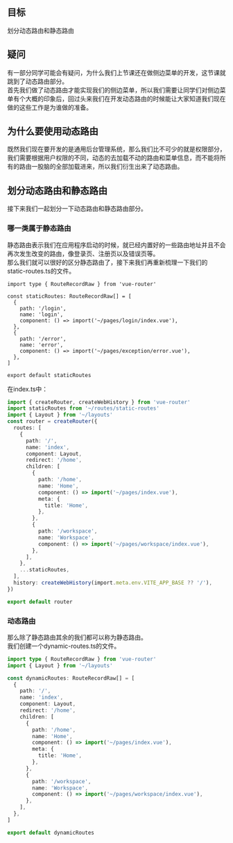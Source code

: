 <a name="sLIH9"></a>
## 目标
划分动态路由和静态路由
<a name="LoHev"></a>
## 疑问
有一部分同学可能会有疑问，为什么我们上节课还在做侧边菜单的开发，这节课就跳到了动态路由部分。<br />首先我们做了动态路由才能实现我们的侧边菜单，所以我们需要让同学们对侧边菜单有个大概的印象后，回过头来我们在开发动态路由的时候能让大家知道我们现在做的这些工作是为谁做的准备。

<a name="vywLj"></a>
## 为什么要使用动态路由
既然我们现在要开发的是通用后台管理系统，那么我们比不可少的就是权限部分，我们需要根据用户权限的不同，动态的去加载不动的路由和菜单信息，而不能将所有的路由一股脑的全部加载进来，所以我们衍生出来了动态路由。

<a name="cElI1"></a>
## 划分动态路由和静态路由

接下来我们一起划分一下动态路由和静态路由部分。
<a name="Wj2IJ"></a>
### 哪一类属于静态路由
静态路由表示我们在应用程序启动的时候，就已经内置好的一些路由地址并且不会再次发生改变的路由，像登录页、注册页以及错误页等。<br />那么我们就可以很好的区分静态路由了，接下来我们再重新梳理一下我们的static-routes.ts的文件。
```vue
import type { RouteRecordRaw } from 'vue-router'

const staticRoutes: RouteRecordRaw[] = [
  {
    path: '/login',
    name: 'login',
    component: () => import('~/pages/login/index.vue'),
  },
  {
    path: '/error',
    name: 'error',
    component: () => import('~/pages/exception/error.vue'),
  },
]

export default staticRoutes

```
在index.ts中：
```typescript
import { createRouter, createWebHistory } from 'vue-router'
import staticRoutes from '~/routes/static-routes'
import { Layout } from '~/layouts'
const router = createRouter({
  routes: [
    {
      path: '/',
      name: 'index',
      component: Layout,
      redirect: '/home',
      children: [
        {
          path: '/home',
          name: 'Home',
          component: () => import('~/pages/index.vue'),
          meta: {
            title: 'Home',
          },
        },
        {
          path: '/workspace',
          name: 'Workspace',
          component: () => import('~/pages/workspace/index.vue'),
        },
      ],
    },
    ...staticRoutes,
  ],
  history: createWebHistory(import.meta.env.VITE_APP_BASE ?? '/'),
})

export default router

```
<a name="C2eXS"></a>
### 动态路由
那么除了静态路由其余的我们都可以称为静态路由。<br />我们创建一个dynamic-routes.ts的文件。
```typescript
import type { RouteRecordRaw } from 'vue-router'
import { Layout } from '~/layouts'

const dynamicRoutes: RouteRecordRaw[] = [
  {
    path: '/',
    name: 'index',
    component: Layout,
    redirect: '/home',
    children: [
      {
        path: '/home',
        name: 'Home',
        component: () => import('~/pages/index.vue'),
        meta: {
          title: 'Home',
        },
      },
      {
        path: '/workspace',
        name: 'Workspace',
        component: () => import('~/pages/workspace/index.vue'),
      },
    ],
  },
]

export default dynamicRoutes

```

